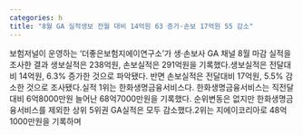 ```yaml
---
categories: h
title: "8월 GA 실적생보 전월 대비 14억원 63 증가·손보 17억원 55 감소"
---
```

보험저널이 운영하는 ‘더좋은보험지에이연구소’가 생·손보사 GA 채널 8월 마감 실적을 조사한 결과 생보실적은 238억원, 손보실적은 291억원을 기록했다.생보실적은 전달대비 14억원, 6.3% 증가한 것으로 파악됐다. 반면 손보실적은 전달대비 17억원, 5.5% 감소한 것으로 조사됐다.실적 1위는 한화생명금융서비스다. 한화생명금융서비스는 직전달 대비 6억8000만원 늘어난 68억7000만원을 기록했다. 순위변동은 없지만 한화생명금융서비스를 제외한 상위 5위권 GA실적은 모두 감소했다.2위는 지에이코리아로 48억1000만원을 기록하며